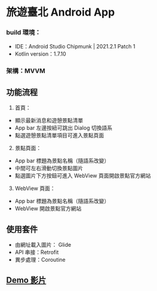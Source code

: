 # 旅遊臺北 Android App


### build 環境：
- IDE：Android Studio Chipmunk | 2021.2.1 Patch 1
- Kotlin version：1.7.10

### 架構：MVVM

## 功能流程
1. 首頁：
- 顯示最新消息和遊憩景點清單
- App bar 左邊按紐可跳出 Dialog 切換語系
- 點選遊憩景點清單項目可進入景點頁面

2. 景點頁面：
- App bar 標題為景點名稱（隨語系改變）
- 中間可左右滑動切換景點圖片
- 點選圖片下方按鈕可進入 WebView 頁面開啟景點官方網站

3. WebView 頁面：
- App bar 標題為景點名稱（隨語系改變）
- WebView 開啟景點官方網站

## 使用套件
- 由網址載入圖片： Glide 
- API 串接：Retrofit
- 異步處理：Coroutine 

## [Demo 影片](https://youtu.be/fw0FBS3vMDY?si=7U2SOWNlEmM8ADHK)


